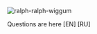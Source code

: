 

![ralph-ralph-wiggum](https://github.com/benmasud/Machine_learning_NSU/assets/69720999/1cbc184e-7f22-448a-b045-c2804fe0af6e)

<a  style="text-decoration:none" href = https://github.com/benmasud/Machine_learning_NSU/tree/main/Lab%20work%20sheet > Questions are here [EN] [RU] </a>
